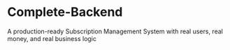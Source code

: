 # Complete-Backend
 A production-ready Subscription Management System with real users, real money, and real business logic
